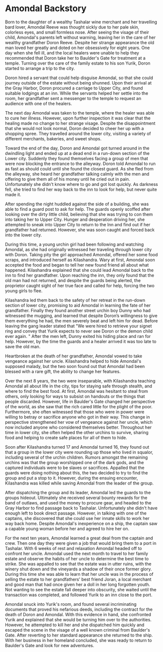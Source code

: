 # Amondal Backstory

Born to the daughter of a wealthy Tashalar wine merchant and her travelling bard
lover, Amondal Reeve was thought sickly due to her pale skin, colorless eyes,
and small formless nose. After seeing the visage of their child, Amondal's
parents left without warning, leaving her in the care of her wealthy grandfather
Doron Reeve. Despite her strange appearance the old man loved her greatly and
doted on her obsessively for eight years. One day when she fell ill, and the
local healers were unable to help they recommended that Doron take her to
Baulder's Gate for treatment at a temple. Turning over the care of the family
estate to his son Yurik, Doron started to arrange a trip to the city.
 
Doron hired a servant that could help disguise Amondal, so that she could
journey outside of the estate without being shunned. Upon their arrival at the
Gray Harbor, Doron procured a carriage to Upper City, and found suitable
lodgings at an inn. While the servants helped her settle into the room, her
grandfather sent a messenger to the temple to request an audience with one of
the healers.  
 
The next day Amondal was taken to the temple, where the healer was able to cure
her illness. However, upon further inspection it was clear that the healing made
no change to her strange visage. Despite the disappointment that she would not
look normal, Doron decided to cheer her up with a shopping spree. They travelled
around the lower city, visiting a variety of different merchants, bakeries, and
sweet shops. 
 
Toward the end of the day, Doron and Amondal got turned around in the dwindling
light and ended up at a dead end in a run-down section of the Lower city.
Suddenly they found themselves facing a group of men that were now blocking the
entrance to the alleyway. Doron told Amondal to run as fast as should could
until she found the closest guard. As she fled from the alleyway, she heard her
grandfather talking calmly with the men and offering to give them all of his
money until he cried out in pain. Unfortunately she didn't know where to go and
got lost quickly. As darkness fell, she tried to find her way back to the inn to
look for help, but never quite made it. 
 
After spending the night huddled against the side of a building, she was able to
find a guard post to ask for help. The guards openly scoffed after looking over
the dirty little child, believing that she was trying to con them into taking
her to Upper City. Hunger and desperation driving her, she attempted to sneak
into Upper City to return to the Inn and find out if her grandfather had
returned. However, she was soon caught and forced back into the lower city.
 
During this time, a young urchin girl had been following and watching Amondal,
as she had originally witnessed her traveling through lower city with Doron.
Taking pity the girl approached Amondal, offered her some food scraps, and
introduced herself as Kilashandra. Wary at first, Amondal soon accepted the food
and began to tell her new found friend  all about what happened. Kilashandra
explained that she could lead Amondal back to the inn to find her grandfather.
Upon reaching the inn, they only found that the old man had not returned, and
despite the guards being alerted, the proprietor caught sight of her true face
and called for help, forcing the two young girls to flee. 
 
Kilashandra led them back to the safety of her retreat in the run-down section
of lower city, promising to aid Amondal in learning the fate of her grandfather.
Finally they found another street urchin boy Dunny who had witnessed the
mugging, and learned that despite Doron’s willingness to give them everything he
had, the men severely beat and left him for dead. Before leaving the gang leader
stated that "We were hired to retrieve your signet ring and convey that Yurik
expects to never see Doron or the demon child ever again. " After the men left,
Dunny exited his hiding place and ran for help. However, by the time the guards
and a healer arrived it was too late to save the old man. 
 
Heartbroken at the death of her grandfather, Amondal vowed to take vengeance
against her uncle. Kilashandra helped to hide Amondal's supposed malady, but the
two soon found out that Amondal had been blessed with a rare gift, the ability
to change her features. 

Over the next 8 years, the two were inseparable, with Kilashandra teaching
Amondal all about life in the city, tips for staying safe through stealth, and
where to find the best food.  At first, Amondal was hesitant to steal from
others, only looking for ways to subsist on handouts or the things that people
discarded. However, life in Baulder's Gate changed her perspective of the world,
as she saw that the rich cared little for the plight of the poor. Furthermore,
she often witnessed that those who were in power were willing to betray or
sacrifice anyone who got in their way. This change in perspective strengthened
her vow of vengeance against her uncle, which now included anyone who considered
themselves better. Throughout her time in lower city, she often helped the other
urchins to survive, sharing food and helping to create safe places for all of
them to hide. 
 
Soon after Kilashandra turned 17 and Amondal turned 16, they found out that a
group in the lower city were rounding up those who lived in squalor, including
several of the urchin children. Rumors amongst the remaining urchins was that
the group worshipped one of the dark gods, and the captured individuals were to
be slaves or sacrifices. Appalled that the guards were doing nothing about this,
the two decided to try to find the group and put a stop to it. However, during
the ensuing encounter, Kilashandra was killed while saving Amondal from the
leader of the group. 
 
After dispatching the group and its leader, Amondal led the guards to the groups
hideout. Ultimately she received several bounty rewards for the band of outlaws,
and used the money to procure gear, and headed to the Gray Harbor to find
passage back to Tashalar. Unfortunately she didn't have enough left to book
direct passage. However, in talking with one of the captains, she discovered
that she could use her innate skills to work her way back home. Despite
Amondal's inexperience on a ship, the captain saw a capable young woman before
her and agreed to hire her on. 
 
For the next ten years, Amondal learned a great deal from the captain and crew.
Then one day they were given a job that would bring them to a port in Tashalar.
With 6 weeks of rest and relaxation Amondal headed off to confront her uncle.
Amondal used the next month to travel to her family estate and observe the
habits of her uncle to determine the best time to strike. She was appalled to
see that the estate was in utter ruins, with the winery shut down and the
vineyards a shadow of their once former glory. During this time she was able to
learn that her uncle was in the process of selling the estate to her
grandfathers' best friend Joran, a local merchant and good man that had once
given her a doll in her long forgotten youth. Not wanting to see the estate fall
deeper into obscurity, she waited until the transaction was completed, and
followed Yurik to an inn close to the port. 
 
Amondal snuck into Yurik's room, and found several incriminating documents that
proved his nefarious deeds, including the contract for the death of Doron and
Amondal. With this evidence in hand, she confronted Yurik and explained that she
would be turning him over to the authorities. However, he attempted to kill her
and she dispatched him quickly and escaped the scene in the visage of a well
known criminal from Baulder's Gate. After reverting to her standard appearance
she returned to the ship. With her business in her homeland concluded, she was
ready to return to Baulder's Gate and look for new adventures. 
